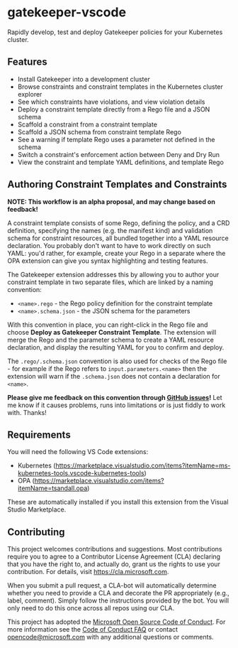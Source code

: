 # gatekeeper-vscode

Rapidly develop, test and deploy Gatekeeper policies for your Kubernetes cluster.

## Features

* Install Gatekeeper into a development cluster
* Browse constraints and constraint templates in the Kubernetes cluster explorer
* See which constraints have violations, and view violation details
* Deploy a constraint template directly from a Rego file and a JSON schema
* Scaffold a constraint from a constraint template
* Scaffold a JSON schema from constraint template Rego
* See a warning if template Rego uses a parameter not defined in the schema
* Switch a constraint's enforcement action between Deny and Dry Run
* View the constraint and template YAML definitions, and template Rego

## Authoring Constraint Templates and Constraints

**NOTE: This workflow is an alpha proposal, and may change based on feedback!**

A constraint template consists of some Rego, defining the policy, and a CRD definition,
specifying the names (e.g. the manifest kind) and validation schema for constraint
resources, all bundled together into a YAML resource declaration. You probably don't
want to have to work directly on such YAML: you'd rather, for example, create your Rego
in a separate where the OPA extension can give you syntax highlighting and testing features.

The Gatekeeper extension addresses this by allowing you to author your constraint template
in two separate files, which are linked by a naming convention:

* `<name>.rego` - the Rego policy definition for the constraint template
* `<name>.schema.json` - the JSON schema for the parameters

With this convention in place, you can right-click in the Rego file and choose
**Deploy as Gatekeeper Constraint Template**.  The extension will merge the Rego and
the parameter schema to create a YAML resource declaration, and display the
resulting YAML for you to confirm and deploy.

The `.rego/.schema.json` convention is also used for checks of the Rego file - for
example if the Rego refers to `input.parameters.<name>` then the extension will
warn if the `.schema.json` does not contain a declaration for `<name>`.

**Please give me feedback on this convention through [GitHub issues](https://github.com/deislabs/gatekeeper-vscode/issues)!**
Let me know if it causes problems, runs into limitations or is just fiddly to work with.  Thanks!

## Requirements

You will need the following VS Code extensions:

* Kubernetes (https://marketplace.visualstudio.com/items?itemName=ms-kubernetes-tools.vscode-kubernetes-tools)
* OPA (https://marketplace.visualstudio.com/items?itemName=tsandall.opa)

These are automatically installed if you install this extension from the Visual Studio Marketplace.

## Contributing

This project welcomes contributions and suggestions.  Most contributions require you to agree to a
Contributor License Agreement (CLA) declaring that you have the right to, and actually do, grant us
the rights to use your contribution. For details, visit https://cla.microsoft.com.

When you submit a pull request, a CLA-bot will automatically determine whether you need to provide
a CLA and decorate the PR appropriately (e.g., label, comment). Simply follow the instructions
provided by the bot. You will only need to do this once across all repos using our CLA.

This project has adopted the [Microsoft Open Source Code of Conduct](https://opensource.microsoft.com/codeofconduct/).
For more information see the [Code of Conduct FAQ](https://opensource.microsoft.com/codeofconduct/faq/) or
contact [opencode@microsoft.com](mailto:opencode@microsoft.com) with any additional questions or comments.
